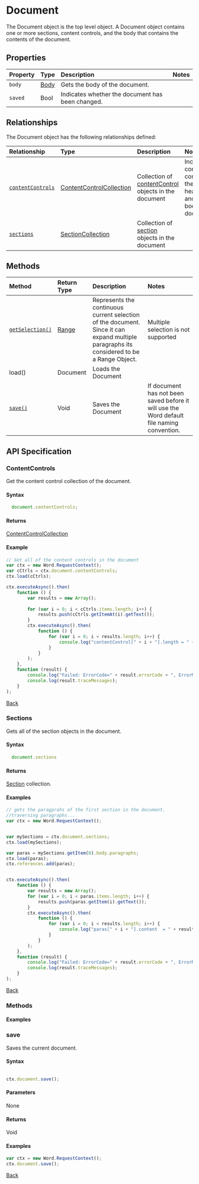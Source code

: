 ﻿# Document 
The Document object is the top level object. A Document object contains one or more 
sections, content controls, and the body that contains the contents of the document.

## Properties

| Property         | Type    |Description|Notes |
|:-----------------|:--------|:----------|:-----|
|`body`|  [Body](body.md)   |Gets the body of the document. | |
|`saved`|  Bool | Indicates whether the document has been changed. | |



## Relationships
The Document object has the following relationships defined:

| Relationship     | Type    |Description|Notes  |
|:-----------------|:--------|:----------|:------|
|[`contentControls`](#contentcontrols)| [ContentControlCollection](contentControlCollection.md)  |Collection of [contentControl](contentcontrol.md) objects  in the  document | Includes content controls on the headers/footer and in the body of the document.  | 
|[`sections`](#sections)| [SectionCollection](sectionCollection.md) |Collection of [section](sectionCollection.md) objects in the  document |  |       


## Methods


| Method     | Return Type    |Description|Notes  |
|:-----------------|:--------|:----------|:------|
|[`getSelection()`](#getselection)| [Range](range.md) |Represents the continuous current selection of the document. Since it can expand multiple paragraphs its considered to be a Range Object. | Multiple selection is not supported|
|load()| Document | Loads the Document |  |
|[`save()`](#save)| Void |Saves the Document | If document has not been saved before it will use the Word default file naming convention. |     

## API Specification

### ContentControls 

Get the content control collection of the document.

#### Syntax
```js
  document.contentControls;

```

#### Returns

[ContentControlCollection](contentControlCollection.md)

#### Example

```js
// Get all of the content controls in the document
var ctx = new Word.RequestContext();
var cCtrls = ctx.document.contentControls;
ctx.load(cCtrls);

ctx.executeAsync().then(
    function () {
        var results = new Array();
        
        for (var i = 0; i < cCtrls.items.length; i++) {
            results.push(cCtrls.getItemAt(i).getText());
        }
        ctx.executeAsync().then(
            function () {
                for (var i = 0; i < results.length; i++) {
                    console.log("contentControl[" + i + "].length = " + results[i].value);
                }
            }
        );
    },
    function (result) {
        console.log("Failed: ErrorCode=" + result.errorCode + ", ErrorMessage=" + result.errorMessage);
        console.log(result.traceMessages);
    }
);

```
[Back](#relationships)


### Sections 

Gets all of the section objects in the document.

#### Syntax
```js
  document.sections

```

#### Returns

[Section](section.md) collection.

#### Examples

```js
// gets the paragprahs of the first section in the document. 
//traversing paragraphs...
var ctx = new Word.RequestContext();


var mySections = ctx.document.sections;
ctx.load(mySections);

var paras = mySections.getItem(0).body.paragraphs;
ctx.load(paras);
ctx.references.add(paras);


ctx.executeAsync().then(
    function () {
        var results = new Array();
        for (var i = 0; i < paras.items.length; i++) {
            results.push(paras.getItem(i).getText());
        }
        ctx.executeAsync().then(
            function () {
                for (var i = 0; i < results.length; i++) {
                    console.log("paras[" + i + "].content  = " + results[i].value);
                }
            }
        );
    },
    function (result) {
        console.log("Failed: ErrorCode=" + result.errorCode + ", ErrorMessage=" + result.errorMessage);
        console.log(result.traceMessages);
    }
);


```
[Back](#relationships)

### Methods 

#### Examples

### save

Saves the current document. 

#### Syntax

```js

ctx.document.save();
```

#### Parameters 

None

#### Returns

Void

#### Examples

```js
var ctx = new Word.RequestContext();
ctx.document.save();
```
[Back](#methods)
